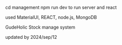 cd management
npm run dev to run server and react

used MaterialUI, REACT, node.js, MongoDB

GudeHolic Stock manage system

updated by 2024/sep/12
